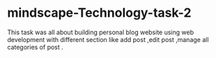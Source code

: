 # mindscape-Technology-task-2
This task was all about building personal blog website using web development with different section like add post ,edit post ,manage all categories of post .
